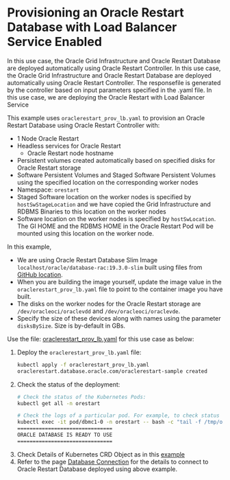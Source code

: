 # Provisioning an Oracle Restart Database with Load Balancer Service Enabled

In this use case, the Oracle Grid Infrastructure and Oracle Restart Database are deployed automatically using Oracle Restart Controller. In this use case, the Oracle Grid Infrastructure and Oracle Restart Database are deployed automatically using Oracle Restart Controller. 
The responsefile is generated by the controller based on input parameters specified in the .yaml file. In this use case, we are deploying the Oracle Restart with Load Balancer Service

This example uses `oraclerestart_prov_lb.yaml` to provision an Oracle Restart Database using Oracle Restart Controller with:

* 1 Node Oracle Restart
* Headless services for Oracle Restart
  * Oracle Restart node hostname
* Persistent volumes created automatically based on specified disks for Oracle Restart storage
* Software Persistent Volumes and Staged Software Persistent Volumes using the specified location on the corresponding worker nodes
* Namespace: `orestart`
* Staged Software location on the worker nodes is specified by `hostSwStageLocation` and we have copied the Grid Infrastructure and RDBMS Binaries to this location on the worker nodes
* Software location on the worker nodes is specified by `hostSwLocation`. The GI HOME and the RDBMS HOME in the Oracle Restart Pod will be mounted using this location on the worker node.


In this example, 
  * We are using Oracle Restart Database Slim Image `localhost/oracle/database-rac:19.3.0-slim` built using files from [GitHub location](./https://orahub.oci.oraclecorp.com/rac-docker-dev/rac-docker-images/-/blob/master/OracleRealApplicationClusters/README.md#building-oracle-rac-database-container-slim-image). 
  * When you are building the image yourself, update the image value in the `oraclerestart_prov_lb.yaml` file to point to the container image you have built. 
  * The disks on the worker nodes for the Oracle Restart storage are `/dev/oracleoci/oraclevdd` and `/dev/oracleoci/oraclevde`. 
  * Specify the size of these devices along with names using the parameter `disksBySize`. Size is by-default in GBs.  

  
Use the file: [oraclerestart_prov_lb.yaml](./oraclerestart_prov_lb.yaml) for this use case as below:

1. Deploy the `oraclerestart_prov_lb.yaml` file:
    ```sh
    kubectl apply -f oraclerestart_prov_lb.yaml
    oraclerestart.database.oracle.com/oraclerestart-sample created
    ```
2. Check the status of the deployment:
    ```sh
    # Check the status of the Kubernetes Pods:    
    kubectl get all -n orestart

    # Check the logs of a particular pod. For example, to check status of pod "dbmc1-0":    
    kubectl exec -it pod/dbmc1-0 -n orestart -- bash -c "tail -f /tmp/orod/oracle_db_setup.log"
    ===============================
    ORACLE DATABASE IS READY TO USE
    ===============================
    ```
3. Check Details of Kubernetes CRD Object as in this [example](./orestart_lb_object.txt)
4. Refer to the page [Database Connection](./database_connection.md) for the details to connect to Oracle Restart Database deployed using above example.
